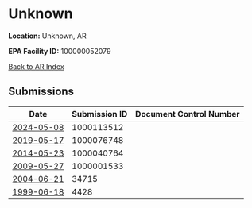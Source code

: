 # Unknown

**Location:** Unknown, AR

**EPA Facility ID:** 100000052079

[Back to AR Index](../../index.md)

## Submissions

| Date | Submission ID | Document Control Number |
|------|--------------|-------------------------|
| [2024-05-08](submissions/1000113512.md) | 1000113512 |  |
| [2019-05-17](submissions/1000076748.md) | 1000076748 |  |
| [2014-05-23](submissions/1000040764.md) | 1000040764 |  |
| [2009-05-27](submissions/1000001533.md) | 1000001533 |  |
| [2004-06-21](submissions/34715.md) | 34715 |  |
| [1999-06-18](submissions/4428.md) | 4428 |  |
